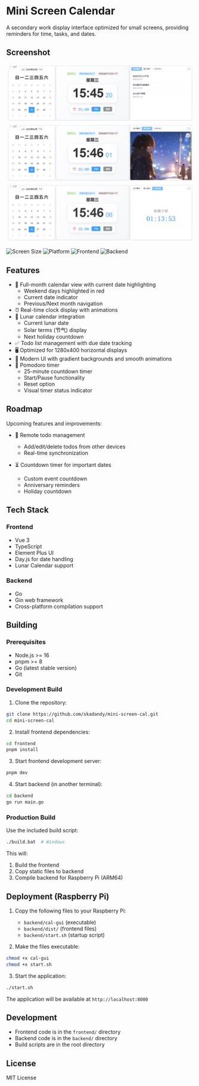 # Mini Screen Calendar

A secondary work display interface optimized for small screens, providing reminders for time, tasks, and dates.

## Screenshot

![Mini Screen Calendar Screenshot](images/Snipaste_2025-02-26_15-45-22.png)
![Mini Screen Calendar Screenshot](images/Snipaste_2025-02-26_15-46-03.png)
![Mini Screen Calendar Screenshot](images/Snipaste_2025-02-26_15-46-09.png)

![Screen Size](https://img.shields.io/badge/Screen-1280x400-blue)
![Platform](https://img.shields.io/badge/Platform-Raspberry%20Pi-red)
![Frontend](https://img.shields.io/badge/Frontend-Vue%203-brightgreen)
![Backend](https://img.shields.io/badge/Backend-Go-cyan)

## Features

- 📅 Full-month calendar view with current date highlighting
  - Weekend days highlighted in red
  - Current date indicator
  - Previous/Next month navigation
- ⏰ Real-time clock display with animations
- 🌙 Lunar calendar integration
  - Current lunar date
  - Solar terms (节气) display
  - Next holiday countdown
- ✅ Todo list management with due date tracking
- 🖥️ Optimized for 1280x400 horizontal displays
- 🎨 Modern UI with gradient backgrounds and smooth animations
- 🍅 Pomodoro timer
  - 25-minute countdown timer
  - Start/Pause functionality
  - Reset option
  - Visual timer status indicator

## Roadmap

Upcoming features and improvements:

- 📱 Remote todo management
  - Add/edit/delete todos from other devices
  - Real-time synchronization

- ⏳ Countdown timer for important dates
  - Custom event countdown
  - Anniversary reminders
  - Holiday countdown

## Tech Stack

### Frontend
- Vue 3
- TypeScript
- Element Plus UI
- Day.js for date handling
- Lunar Calendar support

### Backend
- Go
- Gin web framework
- Cross-platform compilation support

## Building

### Prerequisites
- Node.js >= 16
- pnpm >= 8
- Go (latest stable version)
- Git

### Development Build

1. Clone the repository:
```bash
git clone https://github.com/skadandy/mini-screen-cal.git
cd mini-screen-cal
```

2. Install frontend dependencies:
```bash
cd frontend
pnpm install
```

3. Start frontend development server:
```bash
pnpm dev
```

4. Start backend (in another terminal):
```bash
cd backend
go run main.go
```

### Production Build

Use the included build script:
```bash
./build.bat  # Windows
```

This will:
1. Build the frontend
2. Copy static files to backend
3. Compile backend for Raspberry Pi (ARM64)

## Deployment (Raspberry Pi)

1. Copy the following files to your Raspberry Pi:
   - `backend/cal-gui` (executable)
   - `backend/dist/` (frontend files)
   - `backend/start.sh` (startup script)

2. Make the files executable:
```bash
chmod +x cal-gui
chmod +x start.sh
```

3. Start the application:
```bash
./start.sh
```

The application will be available at `http://localhost:8080`

## Development

- Frontend code is in the `frontend/` directory
- Backend code is in the `backend/` directory
- Build scripts are in the root directory

## License

MIT License

